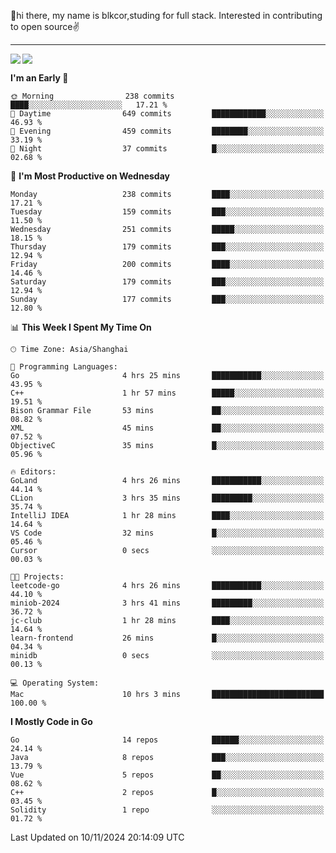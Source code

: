 👋hi there, my name is blkcor,studing for full stack.
Interested in contributing to open source✌️

<hr/>

![](https://github-readme-stats.vercel.app/api?username=blkcor)
<a href="https://github.com/blkcor/github-readme-stats">
    <img align="left" src="https://github-readme-stats.vercel.app/api/top-langs/?username=blkcor&hide=jupyter%20notebook,shaderlab,tex,c%23&langs_count=9" />
</a>


<!--START_SECTION:waka-->
**I'm an Early 🐤** 

```text
🌞 Morning                238 commits         ████░░░░░░░░░░░░░░░░░░░░░   17.21 % 
🌆 Daytime                649 commits         ████████████░░░░░░░░░░░░░   46.93 % 
🌃 Evening                459 commits         ████████░░░░░░░░░░░░░░░░░   33.19 % 
🌙 Night                  37 commits          █░░░░░░░░░░░░░░░░░░░░░░░░   02.68 % 
```
📅 **I'm Most Productive on Wednesday** 

```text
Monday                   238 commits         ████░░░░░░░░░░░░░░░░░░░░░   17.21 % 
Tuesday                  159 commits         ███░░░░░░░░░░░░░░░░░░░░░░   11.50 % 
Wednesday                251 commits         █████░░░░░░░░░░░░░░░░░░░░   18.15 % 
Thursday                 179 commits         ███░░░░░░░░░░░░░░░░░░░░░░   12.94 % 
Friday                   200 commits         ████░░░░░░░░░░░░░░░░░░░░░   14.46 % 
Saturday                 179 commits         ███░░░░░░░░░░░░░░░░░░░░░░   12.94 % 
Sunday                   177 commits         ███░░░░░░░░░░░░░░░░░░░░░░   12.80 % 
```


📊 **This Week I Spent My Time On** 

```text
🕑︎ Time Zone: Asia/Shanghai

💬 Programming Languages: 
Go                       4 hrs 25 mins       ███████████░░░░░░░░░░░░░░   43.95 % 
C++                      1 hr 57 mins        █████░░░░░░░░░░░░░░░░░░░░   19.51 % 
Bison Grammar File       53 mins             ██░░░░░░░░░░░░░░░░░░░░░░░   08.82 % 
XML                      45 mins             ██░░░░░░░░░░░░░░░░░░░░░░░   07.52 % 
ObjectiveC               35 mins             █░░░░░░░░░░░░░░░░░░░░░░░░   05.96 % 

🔥 Editors: 
GoLand                   4 hrs 26 mins       ███████████░░░░░░░░░░░░░░   44.14 % 
CLion                    3 hrs 35 mins       █████████░░░░░░░░░░░░░░░░   35.74 % 
IntelliJ IDEA            1 hr 28 mins        ████░░░░░░░░░░░░░░░░░░░░░   14.64 % 
VS Code                  32 mins             █░░░░░░░░░░░░░░░░░░░░░░░░   05.46 % 
Cursor                   0 secs              ░░░░░░░░░░░░░░░░░░░░░░░░░   00.03 % 

🐱‍💻 Projects: 
leetcode-go              4 hrs 26 mins       ███████████░░░░░░░░░░░░░░   44.10 % 
miniob-2024              3 hrs 41 mins       █████████░░░░░░░░░░░░░░░░   36.72 % 
jc-club                  1 hr 28 mins        ████░░░░░░░░░░░░░░░░░░░░░   14.64 % 
learn-frontend           26 mins             █░░░░░░░░░░░░░░░░░░░░░░░░   04.34 % 
minidb                   0 secs              ░░░░░░░░░░░░░░░░░░░░░░░░░   00.13 % 

💻 Operating System: 
Mac                      10 hrs 3 mins       █████████████████████████   100.00 % 
```

**I Mostly Code in Go** 

```text
Go                       14 repos            ██████░░░░░░░░░░░░░░░░░░░   24.14 % 
Java                     8 repos             ███░░░░░░░░░░░░░░░░░░░░░░   13.79 % 
Vue                      5 repos             ██░░░░░░░░░░░░░░░░░░░░░░░   08.62 % 
C++                      2 repos             █░░░░░░░░░░░░░░░░░░░░░░░░   03.45 % 
Solidity                 1 repo              ░░░░░░░░░░░░░░░░░░░░░░░░░   01.72 % 
```




 Last Updated on 10/11/2024 20:14:09 UTC
<!--END_SECTION:waka-->


